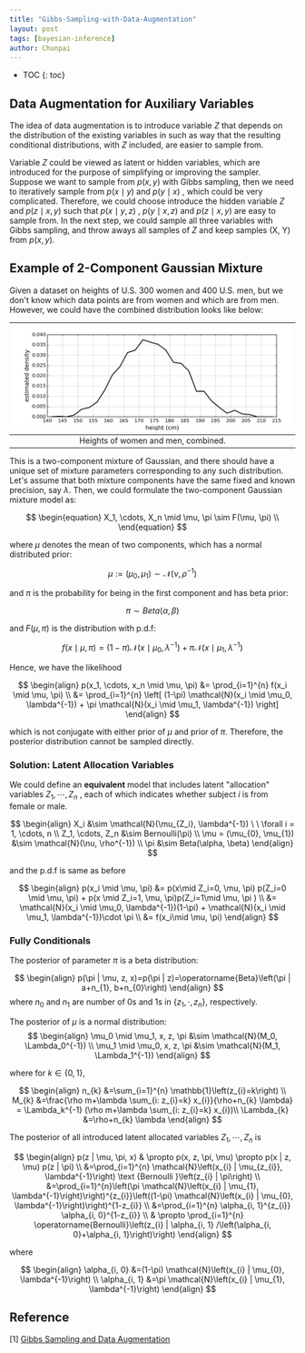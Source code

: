 ```yaml
---
title: "Gibbs-Sampling-with-Data-Augmentation"
layout: post
tags: [bayesian-inference]
author: Chunpai
---
```




* TOC
{: toc}


## Data Augmentation for Auxiliary Variables

The idea of data augmentation is to introduce variable $Z$ that depends on the distribution of the existing variables in such as way that the resulting conditional distributions, with $Z$ included, are easier to sample from. 

Variable $Z$ could be viewed as latent or hidden variables, which are introduced for the purpose of simplifying or improving the sampler. Suppose we want to sample from $p(x, y)$ with Gibbs sampling, then we need to iteratively sample from $p(x \mid y)$ and $p(y\mid x)$ , which could be very complicated. Therefore, we could choose introduce the hidden variable $Z$ and $p(z\mid x, y)$ such that $p(x\mid y, z)$ , $p(y\mid x, z)$ and $p(z\mid x, y)$ are easy to sample from. In the next step, we could sample all three variables with Gibbs sampling, and throw aways all samples of $Z$ and keep samples (X, Y) from $p(x, y)$. 



## Example of 2-Component Gaussian Mixture

Given a dataset on heights of U.S. 300 women and 400 U.S. men, but we don't know which data points are from women and which are from men. However, we could have the combined distribution looks like below:

| ![](../assets/img/height_distribution.png) |
| :----------------------------------------: |
|    Heights of women and men, combined.     |

This is a two-component mixture of Gaussian, and there should have a unique set of mixture parameters corresponding to any such distribution. Let's assume that both mixture components have the same fixed and known  precision, say $\lambda$. Then, we could formulate the two-component Gaussian mixture model as:


$$
\begin{equation}
X_1, \cdots, X_n \mid \mu, \pi \sim F(\mu, \pi) \\
\end{equation}
$$


where $\mu$ denotes the mean of two components, which has a normal distributed prior:


$$
\mu := (\mu_0, \mu_1) \sim \mathcal{N}(\nu, \rho^{-1})
$$


and $\pi$ is the probability for being in the first component and has beta prior:


$$
\pi \sim Beta(\alpha, \beta)
$$


and $F(\mu, \pi)$ is the distribution with p.d.f:


$$
f(x \mid \mu, \pi) = (1-\pi) \mathcal{N}(x \mid \mu_0, \lambda^{-1}) + \pi \mathcal{N}(x \mid \mu_1, \lambda^{-1})
$$



Hence, we have the likelihood 


$$
\begin{align}
p(x_1, \cdots, x_n \mid \mu, \pi) &= \prod_{i=1}^{n} f(x_i \mid \mu, \pi) \\
&= \prod_{i=1}^{n} \left[ (1-\pi) \mathcal{N}(x_i \mid \mu_0, \lambda^{-1}) + \pi \mathcal{N}(x_i \mid \mu_1, \lambda^{-1}) \right]
\end{align}
$$


which is not conjugate with either prior of $\mu$ and prior of $\pi$. Therefore, the posterior distribution cannot be sampled directly. 





### Solution: Latent Allocation Variables

We could define an **equivalent** model that includes latent "allocation" variables $Z_1, \cdots, Z_n$ , each of which indicates whether subject $i$ is from female or male. 


$$
\begin{align}
X_i &\sim \mathcal{N}(\mu_{Z_i}, \lambda^{-1}) \ \ \forall i = 1, \cdots, n \\
Z_1, \cdots, Z_n &\sim Bernoulli(\pi) \\
\mu = (\mu_{0}, \mu_{1}) &\sim \mathcal{N}(\nu, \rho^{-1}) \\
\pi &\sim Beta(\alpha, \beta)
\end{align}
$$


and the p.d.f is same as before


$$
\begin{align}
p(x_i \mid \mu, \pi) &= p(x\mid Z_i=0, \mu, \pi) p(Z_i=0 \mid \mu, \pi) + p(x \mid Z_i=1, \mu, \pi)p(Z_i=1\mid \mu, \pi ) \\
&= \mathcal{N}(x_i \mid \mu_0, \lambda^{-1})(1-\pi) + \mathcal{N}(x_i \mid \mu_1, \lambda^{-1})\cdot \pi \\
&= f(x_i\mid \mu, \pi) 
\end{align}
$$



### Fully Conditionals 

The posterior of parameter $\pi$ is a beta distribution:

$$
\begin{align}
p(\pi | \mu, z, x)=p(\pi | z)=\operatorname{Beta}\left(\pi | a+n_{1}, b+n_{0}\right)
\end{align}
$$
where $n_0$ and $n_1$ are number of 0s and 1s  in $\{z_1, \cdot, z_n\}$, respectively.



The posterior of $\mu$ is a normal distribution: 
$$
\begin{align}
\mu_0 \mid \mu_1, x, z, \pi &\sim \mathcal{N}(M_0, \Lambda_0^{-1}) \\
\mu_1 \mid \mu_0, x, z, \pi &\sim \mathcal{N}(M_1, \Lambda_1^{-1})
\end{align}
$$


where for $k \in \{0, 1\}$, 


$$
\begin{align}
n_{k} &=\sum_{i=1}^{n} \mathbb{1}\left(z_{i}=k\right) \\
M_{k} &=\frac{\rho m+\lambda \sum_{i: z_{i}=k} x_{i}}{\rho+n_{k} \lambda} = \Lambda_k^{-1} (\rho m+\lambda \sum_{i: z_{i}=k} x_{i})\\
\Lambda_{k} &=\rho+n_{k} \lambda 
\end{align}
$$


The posterior of all introduced latent allocated variables $Z_1, \cdots, Z_n$ is 


$$
\begin{align}
p(z | \mu, \pi, x) & \propto p(x, z, \pi, \mu) \propto p(x | z, \mu) p(z | \pi) \\
&=\prod_{i=1}^{n} \mathcal{N}\left(x_{i} | \mu_{z_{i}}, \lambda^{-1}\right) \text {Bernoulli }\left(z_{i} | \pi\right) \\
&=\prod_{i=1}^{n}\left(\pi \mathcal{N}\left(x_{i} | \mu_{1}, \lambda^{-1}\right)\right)^{z_{i}}\left((1-\pi) \mathcal{N}\left(x_{i} | \mu_{0}, \lambda^{-1}\right)\right)^{1-z_{i}} \\
&=\prod_{i=1}^{n} \alpha_{i, 1}^{z_{i}} \alpha_{i, 0}^{1-z_{i}} \\
& \propto \prod_{i=1}^{n} \operatorname{Bernoulli}\left(z_{i} | \alpha_{i, 1} /\left(\alpha_{i, 0}+\alpha_{i, 1}\right)\right)
\end{align}
$$


where 


$$
\begin{align}
\alpha_{i, 0} &=(1-\pi) \mathcal{N}\left(x_{i} | \mu_{0}, \lambda^{-1}\right) \\
\alpha_{i, 1} &=\pi \mathcal{N}\left(x_{i} | \mu_{1}, \lambda^{-1}\right)
\end{align}
$$












<!--

## $\beta^3$-IRT 

Assume there are $M$ users,  $N$ items, and $x_{ij}$ is the observed response of user $i$ to item $j$ , which is drawn from a Beta distribution with parameters $\alpha_{ij}$ and $\beta_{ij}$ :

$$
x_{ij} \sim Beta(\alpha_{ij}, \beta_{ij})
$$


where $\alpha_{ij}$ and $\beta_{ij}$ are computed from $\theta_i$ (the ability of user $i$ ), $\delta_j$ (the difficulty of item $j$), and $a_j$ (the discrimination of item $j$):


$$
\begin{align}
\alpha_{i j}&=\mathcal{F}_{\alpha}\left(\theta_{i}, \delta_{j}, a_{j}\right)=\left(\frac{\theta_{i}}{\delta_{j}}\right)^{a_{j}} \\
\beta_{i j}&=\mathcal{F}_{\beta}\left(\theta_{i}, \delta_{j}, a_{j}\right)=\left(\frac{1-\theta_{i}}{1-\delta_{j}}\right)^{a_{j}}
\end{align}
$$


Therefore, we could write down the likelihood of all observations as 


$$
\begin{align}
p(X \mid \boldsymbol{\theta}, \boldsymbol{\delta}, \boldsymbol{a}) &=  \prod_{i=1}^{M} \prod_{j=1}^{N}  p(x_{ij} \mid \theta_i, \delta_j, a_j)  \\
&= \prod_{i=1}^{M} \prod_{j=1}^{N} \frac{\Gamma(\alpha_{ij} + \beta_{ij})}{\Gamma(\alpha_{ij})\Gamma(\beta_{ij})} x_{ij}^{\alpha_{ij}-1} (1-x_{ij})^{\beta_{ij}-1} 
\end{align}
$$



-->

## Reference 

[1] [Gibbs Sampling and Data Augmentation](https://cpb-us-w2.wpmucdn.com/web.sas.upenn.edu/dist/e/242/files/2019/05/GibbsSampling.pdf)























